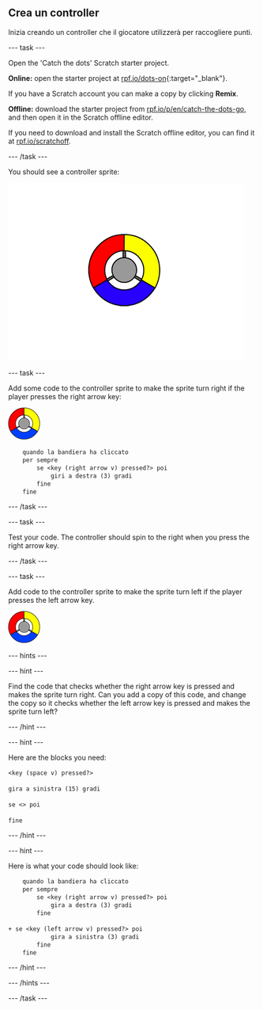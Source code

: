 ## Crea un controller

Inizia creando un controller che il giocatore utilizzerà per raccogliere punti.

\--- task \---

Open the 'Catch the dots' Scratch starter project.

**Online:** open the starter project at [rpf.io/dots-on](http://rpf.io/dots-on){:target="_blank"}.

If you have a Scratch account you can make a copy by clicking **Remix**.

**Offline:** download the starter project from [rpf.io/p/en/catch-the-dots-go](http://rpf.io/p/en/catch-the-dots-go), and then open it in the Scratch offline editor.

If you need to download and install the Scratch offline editor, you can find it at [rpf.io/scratchoff](http://rpf.io/scratchoff).

\--- /task \---

You should see a controller sprite:

![screenshot](images/dots-controller.png)

\--- task \---

Add some code to the controller sprite to make the sprite turn right if the player presses the right arrow key:

![Controller sprite](images/controller-sprite.png)

```blocks3
    quando la bandiera ha cliccato
    per sempre
        se <key (right arrow v) pressed?> poi
            giri a destra (3) gradi
        fine
    fine
```

\--- /task \---

\--- task \---

Test your code. The controller should spin to the right when you press the right arrow key.

\--- /task \---

\--- task \---

Add code to the controller sprite to make the sprite turn left if the player presses the left arrow key.

![Controller sprite](images/controller-sprite.png)

\--- hints \---

\--- hint \---

Find the code that checks whether the right arrow key is pressed and makes the sprite turn right. Can you add a copy of this code, and change the copy so it checks whether the left arrow key is pressed and makes the sprite turn left?

\--- /hint \---

\--- hint \---

Here are the blocks you need:

```blocks3
<key (space v) pressed?>

gira a sinistra (15) gradi

se <> poi

fine
```

\--- /hint \---

\--- hint \---

Here is what your code should look like:

```blocks3
    quando la bandiera ha cliccato
    per sempre
        se <key (right arrow v) pressed?> poi
            gira a destra (3) gradi
        fine

+ se <key (left arrow v) pressed?> poi
            gira a sinistra (3) gradi
        fine
    fine
```

\--- /hint \---

\--- /hints \---

\--- /task \---